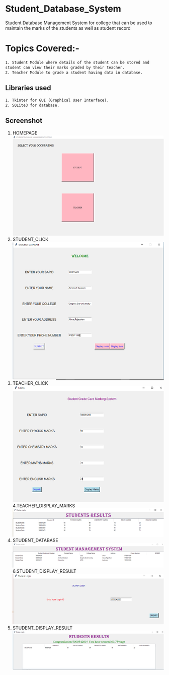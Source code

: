 # Student_Database_System
Student Database Management System for college that can be used to maintain the marks of the students as well as student record

# Topics Covered:-
```
1. Student Module where details of the student can be stored and student can view their marks graded by their teacher.
2. Teacher Module to grade a student having data in database.

```

## Libraries used
```
1. Tkinter for GUI (Graphical User Interface).
2. SQLite3 for database.
```


## Screenshot
1. HOMEPAGE
![alt text](https://github.com/HIMANSHUSRIVASTVA/Student_Database_System/blob/master/first_window.PNG)
2. STUDENT_CLICK
![alt text](https://github.com/HIMANSHUSRIVASTVA/Student_Database_System/blob/master/Student_click.PNG)
3. TEACHER_CLICK
![alt text](https://github.com/HIMANSHUSRIVASTVA/Student_Database_System/blob/master/Teacher_click.PNG)
4.TEACHER_DISPLAY_MARKS
![alt text](https://github.com/HIMANSHUSRIVASTVA/Student_Database_System/blob/master/Display_marks.PNG)
5. STUDENT_DATABASE
![alt text](https://github.com/HIMANSHUSRIVASTVA/Student_Database_System/blob/master/Display_data.PNG)
6.STUDENT_DISPLAY_RESULT
![alt text](https://github.com/HIMANSHUSRIVASTVA/Student_Database_System/blob/master/Display_result.PNG)
7. STUDENT_DISPLAY_RESULT
![alt text](https://github.com/HIMANSHUSRIVASTVA/Student_Database_System/blob/master/diplay_rsult_submit.PNG)
